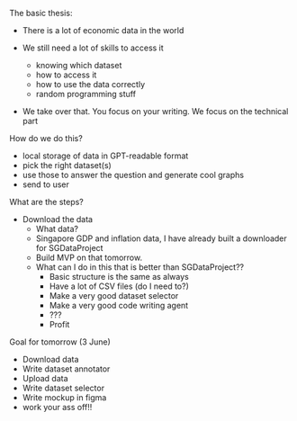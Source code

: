 The basic thesis:
- There is a lot of economic data in the world
- We still need a lot of skills to access it
  - knowing which dataset
  - how to access it
  - how to use the data correctly
  - random programming stuff

- We take over that. You focus on your writing. We focus on the technical part

How do we do this?
- local storage of data in GPT-readable format
- pick the right dataset(s)
- use those to answer the question and generate cool graphs
- send to user

What are the steps?
- Download the data
  - What data?
  - Singapore GDP and inflation data, I have already built a downloader for SGDataProject
  - Build MVP on that tomorrow.
  - What can I do in this that is better than SGDataProject??
    - Basic structure is the same as always
    - Have a lot of CSV files (do I need to?)
    - Make a very good dataset selector
    - Make a very good code writing agent
    - ???
    - Profit

Goal for tomorrow (3 June)
- Download data
- Write dataset annotator
- Upload data
- Write dataset selector
- Write mockup in figma
- work your ass off!!
